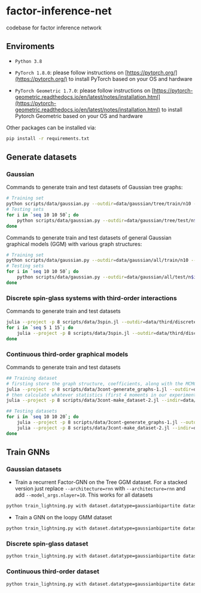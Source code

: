 # factor-inference-net

codebase for factor inference network

## Enviroments

- `Python 3.8`

- `PyTorch 1.8.0`: please follow instructions on [https://pytorch.org/](https://pytorch.org/) to install PyTorch based on your OS and hardware

- `PyTorch Geometric 1.7.0`: please follow instructions on [https://pytorch-geometric.readthedocs.io/en/latest/notes/installation.html](https://pytorch-geometric.readthedocs.io/en/latest/notes/installation.html) to install Pytorch Geometric based on your OS and hardware

Other packages can be installed via:

```bash
pip install -r requirements.txt
```

## Generate datasets

### Gaussian 

Commands to generate train and test datasets of Gaussian tree graphs:

```bash
# Training set
python scripts/data/gaussian.py --outdir=data/gaussian/tree/train/n10 --structure=tree --ndata=30000 --nnode=10
# Testing sets
for i in `seq 10 10 50`; do
    python scripts/data/gaussian.py --outdir=data/gaussian/tree/test/n$i --structure=tree --ndata=2000 --nnode=$i
done
```

Commands to generate train and test datasets of general Gaussian graphical models (GGM) with various graph structures:

```bash
# Training set
python scripts/data/gaussian.py --outdir=data/gaussian/all/train/n10 --structure=all --ndata=10000 --nnode=10
# Testing sets
for i in `seq 10 10 50`; do
    python scripts/data/gaussian.py --outdir=data/gaussian/all/test/n$i --structure=all --ndata=2000 --nnode=$i
done
```

### Discrete spin-glass systems with third-order interactions

Commands to generate train and test datasets

```bash
julia --project -p 8 scripts/data/3spin.jl --outdir=data/third/discrete/train/n10 --gamma=0.5 --ndata=10000 --n=10
for i in `seq 5 1 15`; do
    julia --project -p 8 scripts/data/3spin.jl --outdir=data/third/discrete/test/n$i --gamma=0.5 --ndata=1000 --n=$i
done
```

### Continuous third-order graphical models

Commands to generate train and test datasets

```bash
## Training dataset
# firsting store the graph structure, coefficients, along with the MCMC samples
julia --project -p 8 scripts/data/3cont-generate_graphs-1.jl --outdir=data/third/continuous/train/n10/samples --n=10 --ndata=10000
# then calculate whatever statistics (first 4 moments in our experiments) based on the samples and store the (graph, moments) as a dataset for GNN
julia --project -p 8 scripts/data/3cont-make_dataset-2.jl --indir=data/third/continuous/train/n10/samples --outdir=data/third/continuous/train/n10/raw --order=4 --statistics=central_moments

## Testing datasets
for i in `seq 10 10 20`; do
    julia --project -p 8 scripts/data/3cont-generate_graphs-1.jl --outdir=data/third/continuous/test/n$i/samples --n=$i --ndata=10000
    julia --project -p 8 scripts/data/3cont-make_dataset-2.jl --indir=data/third/continuous/test/n$i/samples --outdir=data/third/continuous/test/n$i/raw --order=4 --statistics=central_moments
done
```

## Train GNNs

### Gaussian datasets

* Train a recurrent Factor-GNN on the Tree GGM dataset. For a stacked version just replace `--architecture=rnn` with `--architecture=rnn` and add `--model_args.nlayer=10`. This works for all datasets

```bash
python train_lightning.py with dataset.datatype=gaussianbipartite dataset.dataroot=data/gaussian/tree/train dataset.dataset=n10 dataset.batch_size=100 args.epochs=1000 args.outdir=outputs/gaussian/tree args.architecture=rnn args.loss_fn=mse args.nstep_start=30 args.nstep_end=50 args.nstep_schedule_method=random args.init_lr=1e-3 args.patience=50 args.scheduler_patience=25 model_args.heads=5
```

* Train a GNN on the loopy GMM dataset

```bash
python train_lightning.py with dataset.datatype=gaussianbipartite dataset.dataroot=data/gaussian/all/train dataset.dataset=n10 dataset.batch_size=100 args.epochs=1000 args.outdir=outputs/gaussian/tree args.architecture=rnn args.loss_fn=bce args.nstep_start=30 args.nstep_end=50 args.nstep_schedule_method=random args.init_lr=1e-3 args.patience=50 args.scheduler_patience=25 model_args.heads=5
```

### Discrete spin-glass dataset

```bash
python train_lightning.py with dataset.datatype=gaussianbipartite dataset.dataroot=data/third/discrete/train dataset.dataset=n10 dataset.batch_size=100 args.epochs=1000 args.outdir=outputs/gaussian/tree args.architecture=rnn args.loss_fn=mse args.nstep_start=30 args.nstep_end=50 args.nstep_schedule_method=random args.init_lr=1e-3 args.patience=50 args.scheduler_patience=25 model_args.heads=5
```

### Continuous third-order dataset

```bash
python train_lightning.py with dataset.datatype=gaussianbipartite dataset.dataroot=data/third/continuous/train dataset.dataset=n10 dataset.batch_size=100 args.epochs=1000 args.outdir=outputs/gaussian/tree args.architecture=rnn args.loss_fn=mse args.nstep_start=30 args.nstep_end=50 args.nstep_schedule_method=random args.init_lr=1e-3 args.patience=50 args.scheduler_patience=25 model_args.heads=5
```